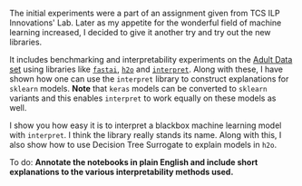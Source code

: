 The initial experiments were a part of an assignment given from TCS ILP Innovations' Lab. Later as my appetite for the wonderful field of machine learning increased, I decided to give it another try and try out the new libraries. 

It includes benchmarking and interpretability experiments on the [Adult Data set](https://archive.ics.uci.edu/ml/datasets/adult) using libraries like [`fastai`](docs.fast.ai), [`h2o`](http://docs.h2o.ai) and [`interpret`](https://github.com/Microsoft/interpret). Along with these, I have shown how one can use the `interpret` library to construct explanations for `sklearn` models. **Note** that `keras` models can be converted to `sklearn` variants and this enables `interpret` to work equally on these models as well. 

I show you how easy it is to interpret a blackbox machine learning model with `interpret`. I think the library really stands its name. Along with this, I also show how to use Decision Tree Surrogate to explain models in `h2o`.

To do:
**Annotate the notebooks in plain English and include short explanations to the various interpretability methods used.**
